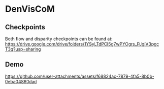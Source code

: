 # DenVisCoM

## Checkpoints
Both flow and disparity checkpoints can be found at: https://drive.google.com/drive/folders/1YSyLTdPCI5g7wPYOgrs_PJgiV3pgcT3q?usp=sharing

## Demo

https://github.com/user-attachments/assets/f68824ac-7879-4fa5-8b0b-0eba04880dad

